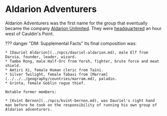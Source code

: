 # Aldarion Adventurers

Aldarion Adventurers was the first name for the group that eventually became the company [Aldarion Unlimited](aldarion-unlimited.md). They were [headquartered](../places/au-original-hq.md) an hour west of Cauldin's Point.

??? danger "DM: Supplemental Facts"
    Its final composition was:

    * [Dauriel Aldarion](../npcs/dauriel-aldarion.md), male Elf from Darvia, founder, leader, wizard.
    * Tambo Rong, male Half-Orc from Yersh, fighter, brute force and meat shield.
    * Amtiri Xi, female Human cleric from Taïni.
    * Silver Twilight, female Tabaxi from [Marram](../../../geography/countries/marram.md), paladin.
    * Grinta, female Goblin rogue thief.

    Notable former members:

    * [Kvint Bernon](../npcs/kvint-bernon.md), was Dauriel's right hand man before he took on the responsibility of running his own group of Aldarion adventurers.
